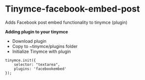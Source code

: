 # Tinymce-facebook-embed-post

Adds Facebook post embed functionality to tinymce (plugin)

**Adding plugin to your tinymce**

 - Download plugin
 - Copy to ~tinymce/plugins folder
 - Initialize Tinymce with plugin

```
tinymce.init({
	selector: "textarea",
	plugins: 'facebookembed'
});
```
